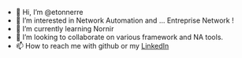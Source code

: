 - 👋 Hi, I’m @etonnerre
- 👀 I’m interested in Network Automation and ... Entreprise Network ! 
- 🌱 I’m currently learning Nornir 
- 💞️ I’m looking to collaborate on various framework and NA tools.
- 📫 How to reach me with github or my [LinkedIn](https://www.linkedin.com/in/etonnerre/)

<!---
etonnerre/etonnerre is a ✨ special ✨ repository because its `README.md` (this file) appears on your GitHub profile.
You can click the Preview link to take a look at your changes.
--->
